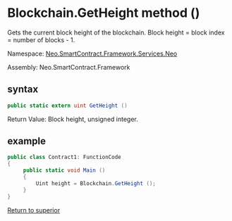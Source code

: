 # Blockchain.GetHeight method ()

Gets the current block height of the blockchain. Block height = block index = number of blocks - 1.

Namespace: [Neo.SmartContract.Framework.Services.Neo](../../neo.md)

Assembly: Neo.SmartContract.Framework

## syntax

```c#
public static extern uint GetHeight ()
```

Return Value: Block height, unsigned integer.

## example

```c#
public class Contract1: FunctionCode
{
     public static void Main ()
     {
         Uint height = Blockchain.GetHeight ();
     }
}
```



[Return to superior](../Blockchain.md)

